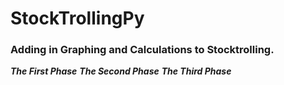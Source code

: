 # StockTrollingPy
<h3>Adding in Graphing and Calculations to Stocktrolling.</h3> 
<b><i>The First Phase</i></b> 
<b><i>The Second Phase</i></b> 
<b><i>The Third Phase</i></b> 